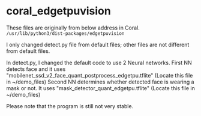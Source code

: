 # coral_edgetpuvision

These files are originally from below address in Coral.
`
/usr/lib/python3/dist-packages/edgetpuvision
`

I only changed detect.py file from default files; other files are not different from default files.

In detect.py, I changed the default code to use 2 Neural networks.
First NN detects face and it uses "mobilenet_ssd_v2_face_quant_postprocess_edgetpu.tflite" (Locate this file in ~/demo_files)
Second NN determines whether detected face is wearing a mask or not. It uses "mask_detector_quant_edgetpu.tflite" (Locate this file in ~/demo_files)

Please note that the program is still not very stable.
